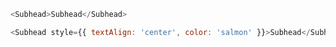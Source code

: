```js
<Subhead>Subhead</Subhead>
```

```js
<Subhead style={{ textAlign: 'center', color: 'salmon' }}>Subhead</Subhead>
```

